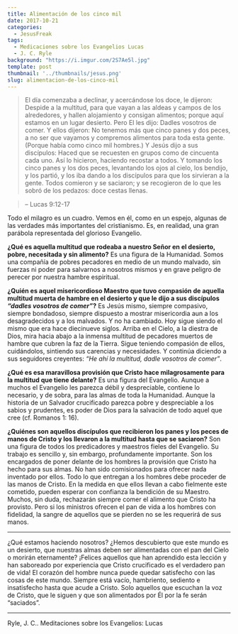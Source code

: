 ```yaml
---
title: Alimentación de los cinco mil
date: 2017-10-21
categories:
  - JesusFreak
tags:
  - Medicaciones sobre los Evangelios Lucas
  - J. C. Ryle
background: "https://i.imgur.com/2S7Ae5l.jpg"
template: post
thumbnail: '../thumbnails/jesus.png'
slug: alimentacion-de-los-cinco-mil
---
```


> El día comenzaba a declinar, y acercándose los doce, le dijeron: Despide a la multitud, para que vayan a las aldeas y campos de los alrededores, y hallen alojamiento y consigan alimentos; porque aquí estamos en un lugar desierto. Pero El les dijo: Dadles vosotros de comer. Y ellos dijeron: No tenemos más que cinco panes y dos peces, a no ser que vayamos y compremos alimentos para toda esta gente. (Porque había como cinco mil hombres.) Y Jesús dijo a sus discípulos: Haced que se recuesten en grupos como de cincuenta cada uno. Así lo hicieron, haciendo recostar a todos. Y tomando los cinco panes y los dos peces, levantando los ojos al cielo, los bendijo, y los partió, y los iba dando a los discípulos para que los sirvieran a la gente. Todos comieron y se saciaron; y se recogieron de lo que les sobró de los pedazos: doce cestas llenas.

> – Lucas 9:12-17

Todo el milagro es un cuadro. Vemos en él, como en un espejo, algunas de las verdades más importantes del cristianismo. Es, en realidad, una gran parábola representada del glorioso Evangelio. 

**¿Qué es aquella multitud que rodeaba a nuestro Señor en el desierto, pobre, necesitada y sin alimento?** Es una figura de la Humanidad. Somos una compañía de pobres pecadores en medio de un mundo malvado, sin fuerzas ni poder para salvarnos a nosotros mismos y en grave peligro de perecer por nuestra hambre espiritual.

**¿Quién es aquel misericordioso Maestro que tuvo compasión de aquella multitud muerta de hambre en el desierto y que le dijo a sus discípulos _“dadles vosotros de comer”_?** Es Jesús mismo, siempre compasivo, siempre bondadoso, siempre dispuesto a mostrar misericordia aun a los desagradecidos y a los malvados. Y no ha cambiado. Hoy sigue siendo el mismo que era hace diecinueve siglos. Arriba en el Cielo, a la diestra de Dios, mira hacia abajo a la inmensa multitud de pecadores muertos de hambre que cubren la faz de la Tierra. Sigue teniendo compasión de ellos, cuidándolos, sintiendo sus carencias y necesidades. Y continúa diciendo a sus seguidores creyentes: _“He ahí la multitud, dadle vosotros de comer”_.

**¿Qué es esa maravillosa provisión que Cristo hace milagrosamente para la multitud que tiene delante?** Es una figura del Evangelio. Aunque a muchos el Evangelio les parezca débil y despreciable, contiene lo necesario, y de sobra, para las almas de toda la Humanidad. Aunque la historia de un Salvador crucificado parezca pobre y despreciable a los sabios y prudentes, es poder de Dios para la salvación de todo aquel que cree (cf. Romanos 1: 16).

**¿Quiénes son aquellos discípulos que recibieron los panes y los peces de manos de Cristo y los llevaron a la multitud hasta que se saciaron?** Son una figura de todos los predicadores y maestros fieles del Evangelio. Su trabajo es sencillo y, sin embargo, profundamente importante. Son los encargados de poner delante de los hombres la provisión que Cristo ha hecho para sus almas. No han sido comisionados para ofrecer nada inventado por ellos. Todo lo que entregan a los hombres debe proceder de las manos de Cristo. En la medida en que ellos llevan a cabo fielmente este cometido, pueden esperar con confianza la bendición de su Maestro. Muchos, sin duda, rechazarán siempre comer el alimento que Cristo ha provisto. Pero si los ministros ofrecen el pan de vida a los hombres con fidelidad, la sangre de aquellos que se pierden no se les requerirá de sus manos.

* * *

¿Qué estamos haciendo nosotros? ¿Hemos descubierto que este mundo es un desierto, que nuestras almas deben ser alimentadas con el pan del Cielo o morirán eternamente? ¡Felices aquellos que han aprendido esta lección y han saboreado por experiencia que Cristo crucificado es el verdadero pan de vida! El corazón del hombre nunca puede quedar satisfecho con las cosas de este mundo. Siempre está vacío, hambriento, sediento e insatisfecho hasta que acude a Cristo. Solo aquellos que escuchan la voz de Cristo, que le siguen y que son alimentados por Él por la fe serán “saciados”.

* * *

Ryle, J. C.. Meditaciones sobre los Evangelios: Lucas
